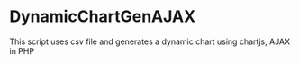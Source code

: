# DynamicChartGenAJAX
This script uses csv file and generates a dynamic chart using chartjs, AJAX in PHP
